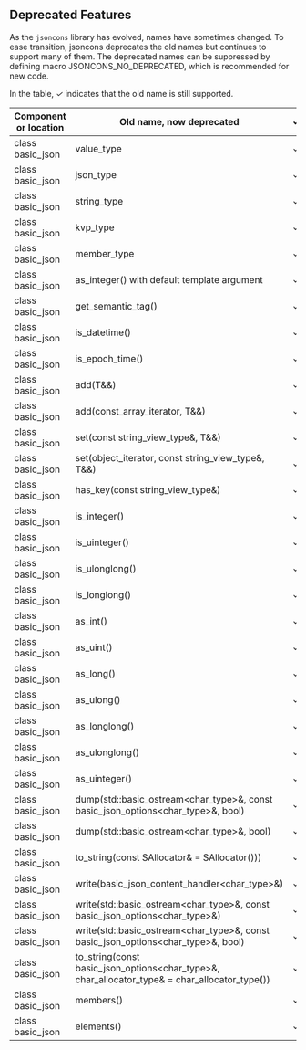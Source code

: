 ## Deprecated Features

As the `jsoncons` library has evolved, names have sometimes changed. To ease transition, jsoncons deprecates the old names but continues to support many of them. The deprecated names can be suppressed by defining macro JSONCONS_NO_DEPRECATED, which is recommended for new code.

In the table, <em>&#x2713;</em> indicates that the old name is still supported.

Component or location|Old name, now deprecated|<em>&#x2713;</em>|Replacement
--------|-----------|--------------|------------------------
class basic_json|value_type|<em>&#x2713;</em>|No replacement
class basic_json|json_type|<em>&#x2713;</em>|No replacement
class basic_json|string_type|<em>&#x2713;</em>|No replacement
class basic_json|kvp_type|<em>&#x2713;</em>|key_value_type
class basic_json|member_type|<em>&#x2713;</em>|key_value_type
class basic_json|as_integer() with default template argument|<em>&#x2713;</em>|as<int64_t>()
class basic_json|get_semantic_tag()|<em>&#x2713;</em>|tag()
class basic_json|is_datetime()|<em>&#x2713;</em>|tag() == semantic_tag::datetime
class basic_json|is_epoch_time()|<em>&#x2713;</em>|tag() == semantic_tag::timestamp
class basic_json|add(T&&)|<em>&#x2713;</em>|push_back(T&&)
class basic_json|add(const_array_iterator, T&&)|<em>&#x2713;</em>|insert(const_array_iterator, T&&)
class basic_json|set(const string_view_type&, T&&)|<em>&#x2713;</em>|insert_or_assign(const string_view_type&, T&&)
class basic_json|set(object_iterator, const string_view_type&, T&&)|<em>&#x2713;</em>|insert_or_assign(object_iterator, const string_view_type&, T&&)
class basic_json|has_key(const string_view_type&)|<em>&#x2713;</em>|contains(const string_view_type&)
class basic_json|is_integer()|<em>&#x2713;</em>|is<int64_t>()
class basic_json|is_uinteger()|<em>&#x2713;</em>|is<uint64_t>()
class basic_json|is_ulonglong()|<em>&#x2713;</em>|is<unsigned long long>()
class basic_json|is_longlong()|<em>&#x2713;</em>|is<long long>()
class basic_json|as_int()|<em>&#x2713;</em>|as<int>()
class basic_json|as_uint()|<em>&#x2713;</em>|as<unsigned int>()
class basic_json|as_long()|<em>&#x2713;</em>|as<long>()
class basic_json|as_ulong()|<em>&#x2713;</em>|as<unsigned long>()
class basic_json|as_longlong()|<em>&#x2713;</em>|as<long long>()
class basic_json|as_ulonglong()|<em>&#x2713;</em>|as<unsigned long long>()
class basic_json|as_uinteger()|<em>&#x2713;</em>|as<uint64_t>()
class basic_json|dump(std::basic_ostream<char_type>&, const basic_json_options<char_type>&, bool)|<em>&#x2713;</em>|dump(std::basic_ostream<char_type>&, const basic_json_options<char_type>&, indenting)
class basic_json|dump(std::basic_ostream<char_type>&, bool)|<em>&#x2713;</em>|dump(std::basic_ostream<char_type>&, indenting)
class basic_json|to_string(const SAllocator& = SAllocator()))|<em>&#x2713;</em>|dump(std::basic_string<char_type,char_traits_type,SAllocator>&)
class basic_json|write(basic_json_content_handler<char_type>&)|<em>&#x2713;</em>|dump(basic_json_content_handler<char_type>&)
class basic_json|write(std::basic_ostream<char_type>&, const basic_json_options<char_type>&)|<em>&#x2713;</em>|dump(std::basic_ostream<char_type>&, const basic_json_options<char_type>&)
class basic_json|write(std::basic_ostream<char_type>&, const basic_json_options<char_type>&, bool)|<em>&#x2713;</em>|dump(std::basic_ostream<char_type>&, const basic_json_options<char_type>&, indenting)
class basic_json|to_string(const basic_json_options<char_type>&, char_allocator_type& = char_allocator_type())|<em>&#x2713;</em>|dump(std::basic_ostream<char_type>&, const basic_json_options<char_type>&)
class basic_json|members()|<em>&#x2713;</em>|object_range()
class basic_json|elements()|<em>&#x2713;</em>|array_range()

